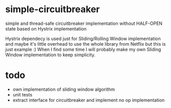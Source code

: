 # simple-circuitbreaker
simple and thread-safe circuitbreaker implementation without HALF-OPEN state based on Hystrix implementation


Hystrix dependecy is used just for Sliding/Rolling Window implementation and maybe it's little overhead to use the whole library from Netflix but this is just example :) When I find some time I will probably make my own Sliding Window implementation to keep simplicity.  


# todo 

 * own implementation of sliding window algorithm
 * unit tests
 * extract interface for circuitbreaker and implement no op implementation
